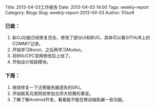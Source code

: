 Title: 2013-04-03工作报告
Date: 2013-04-03 14:00
Tags: weekly-report
Category: Blogs
Slug: weekly-report-2013-04-03
Author: 51isoft

### 已做：

1.  新OJ功能已经修复完全，修改了部分UI和BUG，具体可以看GITHUB上的COMMIT记录。
2.  开始学习Boost，之后再学习Muduo。
3.  将BNUCPC官网修改后上线了。
4.  开始设计班级模块。

### 下周：

1.  继续修复一下迁移服务器遗失的SPJ。
2.  开始联系兄弟院校参加北师大校赛的事宜。
3.  了解了解Android开发，看看能不能在移动端拓展一些功能。
